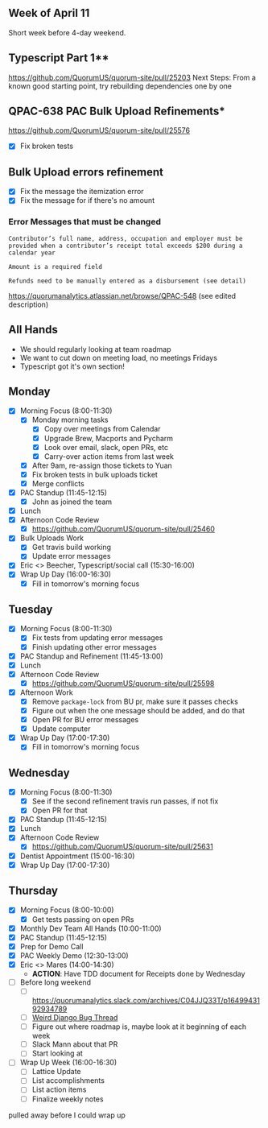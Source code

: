 ## Week of April 11
Short week before 4-day weekend.

## Typescript Part 1**
https://github.com/QuorumUS/quorum-site/pull/25203
Next Steps: From a known good starting point, try rebuilding dependencies one by one

## QPAC-638 PAC Bulk Upload Refinements*
https://github.com/QuorumUS/quorum-site/pull/25576
 - [x] Fix broken tests

## Bulk Upload errors refinement
 - [x] Fix the message the itemization error
 - [x] Fix the message for if there's no amount

### Error Messages that must be changed
```
Contributor’s full name, address, occupation and employer must be provided when a contributor’s receipt total exceeds $200 during a calendar year

Amount is a required field

Refunds need to be manually entered as a disbursement (see detail)
```
https://quorumanalytics.atlassian.net/browse/QPAC-548 (see edited description)

## All Hands
 * We should regularly looking at team roadmap
 * We want to cut down on meeting load, no meetings Fridays
 * Typescript got it's own section!

## Monday
 - [x] Morning Focus (8:00-11:30)
	 - [x] Monday morning tasks
		 - [x] Copy over meetings from Calendar
		 - [x] Upgrade Brew, Macports and Pycharm
		 - [x] Look over email, slack, open PRs, etc
		 - [x] Carry-over action items from last week
	 - [x] After 9am, re-assign those tickets to Yuan
	 - [x] Fix broken tests in bulk uploads ticket
	 - [x] Merge conflicts
 - [x] PAC Standup (11:45-12:15)
	 - [x] John as joined the team
 - [x] Lunch
 - [x] Afternoon Code Review
	 - [x] https://github.com/QuorumUS/quorum-site/pull/25460
 - [x] Bulk Uploads Work
	 - [x] Get travis build working
	 - [x] Update error messages
 - [x] Eric <> Beecher, Typescript/social call (15:30-16:00)
 - [x] Wrap Up Day (16:00-16:30)
	 - [x] Fill in tomorrow's morning focus

## Tuesday
 - [x] Morning Focus (8:00-11:30)
	 - [x] Fix tests from updating error messages
	 - [x] Finish updating other error messages
 - [x] PAC Standup and Refinement (11:45-13:00)
 - [x] Lunch
 - [x] Afternoon Code Review
	 - [x] https://github.com/QuorumUS/quorum-site/pull/25598
 - [x] Afternoon Work
	 - [x] Remove `package-lock` from BU pr, make sure it passes checks
	 - [x] Figure out when the one message should be added, and do that
	 - [x] Open PR for BU error messages
	 - [x] Update computer
 - [x] Wrap Up Day (17:00-17:30)
	 - [x] Fill in tomorrow's morning focus

## Wednesday
 - [x] Morning Focus (8:00-11:30)
	 - [x] See if the second refinement travis run passes, if not fix
	 - [x] Open PR for that
 - [x] PAC Standup (11:45-12:15)
 - [x] Lunch
 - [x] Afternoon Code Review
	 - [x] https://github.com/QuorumUS/quorum-site/pull/25631
 - [x] Dentist Appointment (15:00-16:30)
 - [x] Wrap Up Day (17:00-17:30)

## Thursday
 - [x] Morning Focus (8:00-10:00)
	 - [x] Get tests passing on open PRs
 - [x] Monthly Dev Team All Hands (10:00-11:00)
 - [x] PAC Standup (11:45-12:15)
 - [x] Prep for Demo Call
 - [x] PAC Weekly Demo (12:30-13:00)
 - [x] Eric <> Mares (14:00-14:30)
	 - **ACTION**: Have TDD document for Receipts done by Wednesday
 - [ ] Before long weekend
	 - [ ] https://quorumanalytics.slack.com/archives/C04JJQ33T/p1649943192934789
	 - [ ] [Weird Django Bug Thread](https://quorumanalytics.slack.com/archives/C3M9KKV9B/p1649866724847769)
	 - [ ] Figure out where roadmap is, maybe look at it beginning of each week
	 - [ ] Slack Mann about that PR
	 - [ ] Start looking at
 - [ ] Wrap Up Week (16:00-16:30)
	 - [ ] Lattice Update
	 - [ ] List accomplishments
	 - [ ] List action items
	 - [ ] Finalize weekly notes

pulled away before I could wrap up